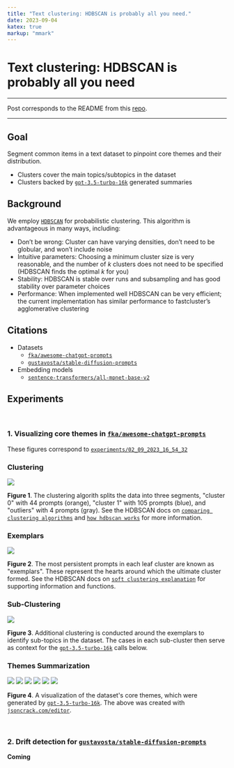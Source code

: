 ```yaml
---
title: "Text clustering: HDBSCAN is probably all you need."
date: 2023-09-04
katex: true
markup: "mmark"
---
```


# Text clustering: HDBSCAN is probably all you need

---

Post corresponds to the README from this [repo](https://github.com/daniel-furman/awesome-chatgpt-prompts-clustering).

---

## Goal

Segment common items in a text dataset to pinpoint core themes and their distribution. 

* Clusters cover the main topics/subtopics in the dataset
* Clusters backed by [`gpt-3.5-turbo-16k`](https://platform.openai.com/docs/models/gpt-3-5) generated summaries

## Background

We employ [`HDBSCAN`](https://hdbscan.readthedocs.io/en/latest/index.html) for probabilistic clustering. This algorithm is advantageous in many ways, including:

* Don’t be wrong: Cluster can have varying densities, don’t need to be globular, and won’t include noise
* Intuitive parameters: Choosing a minimum cluster size is very reasonable, and the number of *k* clusters does not need to be specified (HDBSCAN finds the optimal *k* for you)
* Stability: HDBSCAN is stable over runs and subsampling and has good stability over parameter choices
* Performance: When implemented well HDBSCAN can be very efficient; the current implementation has similar performance to fastcluster’s agglomerative clustering

## Citations

* Datasets
    * [`fka/awesome-chatgpt-prompts`](https://huggingface.co/datasets/fka/awesome-chatgpt-prompts)
    * [`gustavosta/stable-diffusion-prompts`](https://huggingface.co/datasets/Gustavosta/Stable-Diffusion-Prompts)  
* Embedding models
    * [`sentence-transformers/all-mpnet-base-v2`](https://huggingface.co/sentence-transformers/all-mpnet-base-v2)

## Experiments

<br>

### 1. Visualizing core themes in [`fka/awesome-chatgpt-prompts`](https://huggingface.co/datasets/fka/awesome-chatgpt-prompts)

These figures correspond to [`experiments/02_09_2023_16_54_32`](https://github.com/daniel-furman/awesome-chatgpt-prompts-clustering/tree/main/experiments/02_09_2023_16_54_32)

### Clustering

![](/posts/hdbscan-assets//clusters_viz_1.png)

**Figure 1**. The clustering algorith splits the data into three segments, "cluster 0" with 44 prompts (orange), "cluster 1" with 105 prompts (blue), and "outliers" with 4 prompts (gray). See the HDBSCAN docs on [`comparing clustering algorithms`](https://hdbscan.readthedocs.io/en/latest/comparing_clustering_algorithms.html#hdbscan) and [`how hdbscan works`](https://hdbscan.readthedocs.io/en/latest/how_hdbscan_works.html) for more information.

### Exemplars

![](/posts/hdbscan-assets//exemplars_viz_1.png)

**Figure 2**. The most persistent prompts in each leaf cluster are known as "exemplars". These represent the hearts around which the ultimate cluster formed. See the HDBSCAN docs on [`soft clustering explanation`](https://hdbscan.readthedocs.io/en/latest/soft_clustering_explanation.html#distance-based-membership) for supporting information and functions.

### Sub-Clustering

![](/posts/hdbscan-assets//exemplars_viz_2.png)

**Figure 3**. Additional clustering is conducted around the exemplars to identify sub-topics in the dataset. The cases in each sub-cluster then serve as context for the [`gpt-3.5-turbo-16k`](https://platform.openai.com/docs/models/gpt-3-5) calls below.

### Themes Summarization

![](/posts/hdbscan-assets//cluster0_subcluster0.png)
![](/posts/hdbscan-assets//cluster0_subcluster1.png)
![](/posts/hdbscan-assets//cluster1_subcluster2.png)
![](/posts/hdbscan-assets//cluster1_subcluster3.png)
![](/posts/hdbscan-assets//cluster1_subcluster4.png)
![](/posts/hdbscan-assets//cluster1_subcluster5.png)

**Figure 4**. A visualization of the dataset's core themes, which were generated by [`gpt-3.5-turbo-16k`](https://platform.openai.com/docs/models/gpt-3-5). The above was created with [`jsoncrack.com/editor`](https://jsoncrack.com/editor).

<br>

### 2. Drift detection for [`gustavosta/stable-diffusion-prompts`](https://huggingface.co/datasets/Gustavosta/Stable-Diffusion-Prompts)
**Coming**